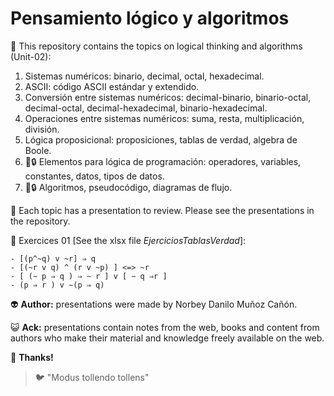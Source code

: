 # Pensamiento lógico y algoritmos

:open_file_folder: This repository contains the topics on logical thinking and algorithms (Unit-02):

1. Sistemas numéricos: binario, decimal, octal, hexadecimal.
2. ASCII: código ASCII estándar y extendido.
3. Conversión entre sistemas numéricos: decimal-binario, binario-octal, decimal-octal, decimal-hexadecimal, binario-hexadecimal.
4. Operaciones entre sistemas numéricos: suma, resta, multiplicación, división.
5. Lógica proposicional: proposiciones, tablas de verdad, algebra de Boole.
6. :hammer::lock: Elementos para lógica de programación: operadores, variables, constantes, datos, tipos de datos.
7. :hammer::lock: Algoritmos, pseudocódigo, diagramas de flujo.

:paperclip: Each topic has a presentation to review. Please see the presentations in the repository.

:pencil: Exercices 01 [See the xlsx file *EjerciciosTablasVerdad*]:

~~~
- [(p^~q) v ~r] ⇒ q
- [(~r v q) ^ (r v ~p) ] <=> ~r
- [ (∼ p ⇒ q ) ⇒ ∼ r ] v [ ∼ q ⇒r ]
- (p ⇒ r ) v ∼(p ⇒ q)
~~~

:alien: **Author:** presentations were made by Norbey Danilo Muñoz Cañón.

:smiley_cat: **Ack:** presentations contain notes from the web, books and content from authors who make their material and knowledge freely available on the web.

:blue_book: **Thanks!**

> :bird: "Modus tollendo tollens"
